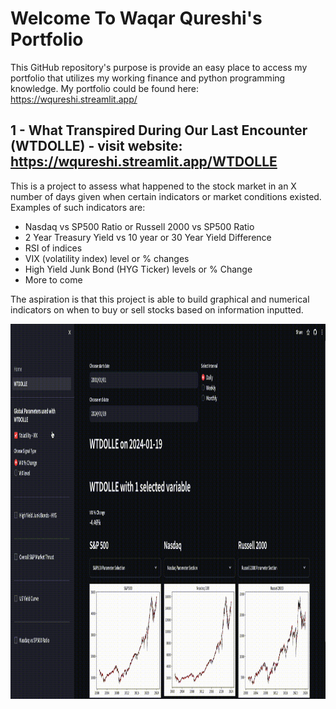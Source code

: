 # Welcome To Waqar Qureshi's Portfolio
This GitHub repository's purpose is provide an easy place to access my portfolio that utilizes my working finance and python programming knowledge.
My portfolio could be found here: https://wqureshi.streamlit.app/

## 1 - What Transpired During Our Last Encounter (WTDOLLE) - visit website: https://wqureshi.streamlit.app/WTDOLLE
 This is a project to assess what happened to the stock market in an X number of days given when certain indicators or market conditions existed. Examples of such indicators are:
 - Nasdaq vs SP500 Ratio or Russell 2000 vs SP500 Ratio
 - 2 Year Treasury Yield vs 10 year or 30 Year Yield Difference
 - RSI of indices
 - VIX (volatility index) level or % changes
 - High Yield Junk Bond (HYG Ticker) levels or % Change
 - More to come

 The aspiration is that this project is able to build graphical and numerical indicators on when to buy or sell stocks based on information inputted.

<img src="./wtdolle_recording.gif" alt="Interacting with WTDOLLE GIF" width="1100" height="600">
